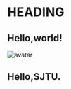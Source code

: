 # HEADING

## Hello,world!

![avatar](\Users\keyon\Pictures\v2-fee261ee0b6b22dad668e98242f96272_720w.jpg)

## Hello,SJTU.
